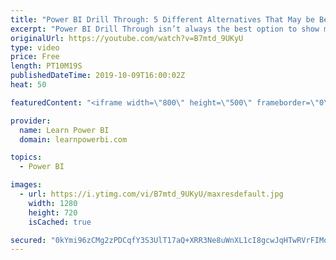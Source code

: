 ```yaml
---
title: "Power BI Drill Through: 5 Different Alternatives That May be Better For You!"
excerpt: "Power BI Drill Through isn’t always the best option to show more detail. There are alternatives that may work better for you. We cover the top 5:  1️⃣ Cross Filter 2️⃣️ Tooltips & Report Page Tooltips 3️⃣ Dynamic Link to External Report 4️⃣ Dynamic Link to Power BI Report 5️⃣️ Using Bookmarks 👉 Catch"
originalUrl: https://youtube.com/watch?v=B7mtd_9UKyU
type: video
price: Free
length: PT10M19S
publishedDateTime: 2019-10-09T16:00:02Z
heat: 50

featuredContent: "<iframe width=\"800\" height=\"500\" frameborder=\"0\" src=\"https://www.youtube.com/embed/B7mtd_9UKyU\" allow=\"accelerometer; autoplay; encrypted-media; gyroscope; picture-in-picture\" allowfullscreen></iframe>"

provider:
  name: Learn Power BI
  domain: learnpowerbi.com

topics:
  - Power BI

images:
  - url: https://i.ytimg.com/vi/B7mtd_9UKyU/maxresdefault.jpg
    width: 1280
    height: 720
    isCached: true

secured: "0kYmi96zCMg2zPDCqfY3S3UlT17aQ+XRR3Ne8uWnXL1cI8gcwJqHTwRVrFIMoYFNkIBZC1kOhd8JRTKxVvxXb8bbZRBoiqW9axGA/nwachTBf/QWtwHMyhhHXqa4KTr0xZPOhB9zPFwPVTS2AUlol3R/fX9I8wO+MzeVebP9fzRBOiZD4NIVhVphTIXk3orHHPmm0JYfmgFOKtCCEF8Ln2InfYnl9Av2MEcq75RF8NFjEGygNlvtVGThofB3IXyPZSxmpUM4Ald8r1NXOs2Ira4po06m6Is5ZDY6mHrtiO79ZSkCF2tB/w+ag+M+riHJnyQymaftY89oxV2zPj+05TDN2RhCmC2dOYwxFtg9y3T5FWr/eOld1deWL9yC/dOxtkYDKTyKhK4AwMGFLavFoGufBkm20LWfqkW19AznXrY=;WW8qYAnCTBa7JTNEuJ7EEw=="
---
```


